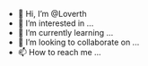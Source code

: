 - 👋 Hi, I’m @Loverth
- 👀 I’m interested in ...
- 🌱 I’m currently learning ...
- 💞️ I’m looking to collaborate on ...
- 📫 How to reach me ...

<!---
Loverth/Loverth is a ✨ special ✨ repository because its `README.md` (this file) appears on your GitHub profile.
You can click the Preview link to take a look at your changes.
--->
